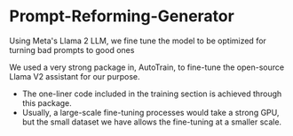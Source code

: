 # Prompt-Reforming-Generator
Using Meta's Llama 2 LLM, we fine tune the model to be optimized for turning bad prompts to good ones

We used a very strong package in, AutoTrain, to fine-tune the open-source Llama V2 assistant for our purpose.
 - The one-liner code included in the training section is achieved through this package.
 - Usually, a large-scale fine-tuning processes would take a strong GPU, but the small dataset we have allows the fine-tuning at a smaller scale.
